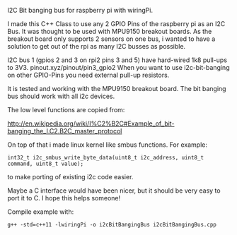 I2C Bit banging bus for raspberry pi with wiringPi. 

I made this C++ Class to use any 2 GPIO Pins of the raspberry pi as an I2C Bus. It was thought to be used with MPU9150 breakout boards. As the breakout board only supports 2 sensors on one bus, i wanted to have a solution to get out of the rpi as many I2C busses as possible.

I2C bus 1 (gpios 2 and 3 on rpi2 pins 3 and 5) have hard-wired 1k8 pull-ups to 3V3. pinout.xyz/pinout/pin3_gpio2 When you want to use i2c-bit-banging on other GPIO-Pins you need external pull-up resistors.

It is tested and working with the MPU9150 breakout board. The bit banging bus should work with all i2c devices.

The low level functions are copied from:

http://en.wikipedia.org/wiki/I%C2%B2C#Example_of_bit-banging_the_I.C2.B2C_master_protocol

On top of that i made linux kernel like smbus functions. For example:

`int32_t i2c_smbus_write_byte_data(uint8_t i2c_address, uint8_t command, uint8_t value);`

to make porting of existing i2c code easier.

Maybe a C interface would have been nicer, but it should be very easy to port it to C. I hope this helps someone!

Compile example with:

`g++ -std=c++11 -lwiringPi -o i2cBitBangingBus i2cBitBangingBus.cpp`
